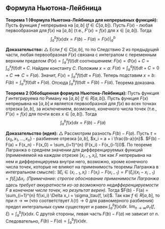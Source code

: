 ## Формула Ньютона-Лейбница

**Теорема 1 (Формула Ньютона-Лейбница для непрерывных функций):**
Пусть функция $f$ непрерывна на $[a, b]$ ($f \in C[a, b]$).
Пусть $F(x)$ - любая первообразная для $f(x)$ на $[a, b]$ (т.е., $F'(x) = f(x)$ для $x \in [a, b]$).
Тогда
$$ \int_a^b f(x) dx = F(b) - F(a) = \left. F(x) \right|_a^b $$

**Доказательство:**
$\triangle$ Если $f \in C[a, b]$, то по Следствию 2 из предыдущей части, любая первообразная $F(x)$ связана с интегралом с переменным верхним пределом $\Phi(x) = \int_a^x f(t) dt$ соотношением:
$F(x) = \Phi(x) + C = \int_a^x f(t) dt + C$.
Найдем константу $C$. Положим $x=a$:
$F(a) = \int_a^a f(t) dt + C = 0 + C \implies C = F(a)$.
Значит, $F(x) = \int_a^x f(t) dt + F(a)$.
Теперь подставим $x=b$:
$F(b) = \int_a^b f(t) dt + F(a)$.
Отсюда $\int_a^b f(t) dt = F(b) - F(a)$. Теорема доказана.

**Теорема 2 (Обобщенная формула Ньютона-Лейбница):**
Пусть функция $f$ интегрируема по Риману на $[a, b]$ ($f \in R[a, b]$).
Пусть функция $F(x)$ непрерывна на $[a, b]$ и является первообразной для $f(x)$ во всех точках отрезка $[a, b]$, за исключением, возможно, конечного числа точек (т.е., $F'(x)=f(x)$ для почти всех $x \in [a, b]$).
Тогда
$$ \int_a^b f(x) dx = F(b) - F(a) $$

**Доказательство (идея):**
$\triangle$ Рассмотрим разность $F(b) - F(a)$.
Пусть $\tau = \{x_0, x_1, \dots, x_n\}$ - разбиение отрезка $[a, b]$, $x_i = a + i \frac{b-a}{n}$.
$F(b) - F(a) = F(x_n) - F(x_0) = \sum_{i=1}^{n} (F(x_i) - F(x_{i-1}))$.
По теореме Лагранжа о среднем значении для дифференцируемых функций (применяемой на каждом отрезке $[x_{i-1}, x_i]$, так как $F$ непрерывна на нем и дифференцируема внутри него, возможно, кроме конечного числа точек, которые не влияют на применимость теоремы Лагранжа в интегральном смысле):
$\exists \xi_i \in (x_{i-1}, x_i) : F(x_i) - F(x_{i-1}) = F'(\xi_i) (x_i - x_{i-1}) = f(\xi_i) \Delta x_i$.
*(Примечание: строгое обоснование применимости Лагранжа здесь требует аккуратности из-за возможного недифференцируемости F в конечном числе точек, но результат верен).*
Тогда $F(b) - F(a) = \sum_{i=1}^{n} f(\xi_i) \Delta x_i = \sigma_\tau(f, \xi)$.
Так как $f \in R[a, b]$, то при $n \to \infty$ (что соответствует $\lambda(\tau) \to 0$ для равномерного разбиения) предел интегральных сумм существует и равен $\int_a^b f(x) dx$.
$\lim_{n \to \infty} \sigma_\tau(f, \xi) = \int_a^b f(x) dx$.
С другой стороны, левая часть $F(b)-F(a)$ не зависит от $n$.
Следовательно, $F(b) - F(a) = \int_a^b f(x) dx$.